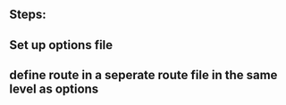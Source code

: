 ## Steps:

## Set up options file

## define route in a seperate route file in the same level as options
